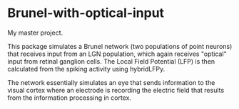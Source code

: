 # Brunel-with-optical-input
My master project.

This package simulates a Brunel network (two populations of point neurons) that receives input from an LGN population, which again receives "optical" input from retinal ganglion cells. The Local Field Potential (LFP) is then calculated from the spiking activity using hybridLFPy.

The network essentially simulates an eye that sends information to the visual cortex where an electrode is recording the electric field that results from the information processing in cortex.

